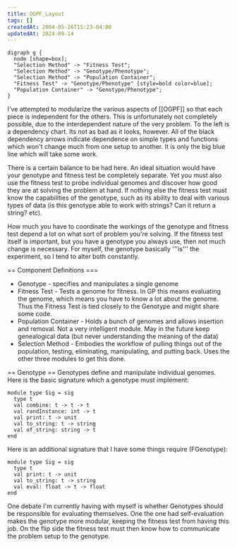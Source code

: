 ```yaml
---
title: OGPF_Layout
tags: []
createdAt: 2004-05-26T15:23-04:00
updatedAt: 2024-09-14
---
```


```plantuml
digraph g {
  node [shape=box];
  "Selection Method" -> "Fitness Test";
  "Selection Method" -> "Genotype/Phenotype";
  "Selection Method" -> "Population Container";
  "Fitness Test" -> "Genotype/Phenotype" [style=bold color=blue];
  "Population Container" -> "Genotype/Phenotype";
}
```

I've attempted to modularize the various aspects of [[OGPF]] so that each piece is independent for the others. This is unfortunately not completely possible, due to the interdependent nature of the very problem. To the left is a dependency chart. Its not as bad as it looks, however. All of the black dependency arrows indicate dependence on simple types and functions which won't change much from one setup to another. It is only the big blue line which will take some work.

There is a certain balance to be had here. An ideal situation would have your genotype and fitness test be completely separate. Yet you must also use the fitness test to probe individual genomes and discover how good they are at solving the problem at hand. If nothing else the fitness test must know the capabilities of the genotype, such as its ability to deal with various types of data (is this genotype able to work with strings? Can it return a string? etc).

How much you have to coordinate the workings of the genotype and fitness test depend a lot on what sort of problem you're solving. If the fitness test itself is important, but you have a genotype you always use, then not much change is necessary. For myself, the genotype basically '''is''' the experiment, so I tend to alter both constantly.

== Component Definitions ===
* Genotype - specifies and manipulates a single genome
* Fitness Test - Tests a genome for fitness. In GP this means evaluating the genome, which means you have to know a lot about the genome. Thus the Fitness Test is tied closely to the Genotype and might share some code.
* Population Container - Holds a bunch of genomes and allows insertion and removal. Not a very intelligent module. May in the future keep genealogical data (but never understanding the meaning of the data)
* Selection Method - Embodies the workflow of pulling things out of the population, testing, eliminating, manipulating, and putting back.  Uses the other three modules to get this done.


== Genotype ==
Genotypes define and manipulate individual genomes. Here is the basic signature which a genotype must implement:
```
module type Sig = sig
  type t
  val combine: t -> t -> t
  val randInstance: int -> t
  val print: t -> unit
  val to_string: t -> string
  val of_string: string -> t
end
```

Here is an additional signature that I have some things require (FGenotype):
```
module type Sig = sig
  type t
  val print: t -> unit
  val to_string: t -> string
  val eval: float -> t -> float
end
```

One debate I'm currently having with myself is whether Genotypes should be responsible for evaluating themselves. One the one had self-evaluation makes the genotype more modular, keeping the fitness test from having this job. On the flip side the fitness test must then know how to communicate the problem setup to the genotype.

